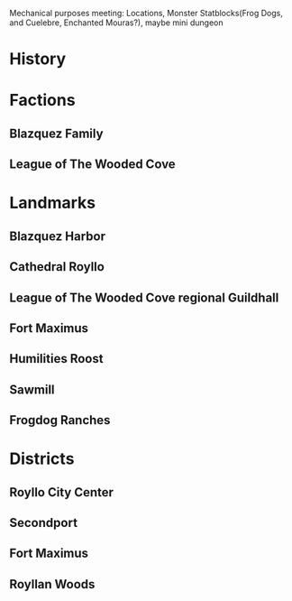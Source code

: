 Mechanical purposes meeting: Locations, Monster Statblocks(Frog Dogs, and Cuelebre, Enchanted Mouras?), maybe mini dungeon
# History

# Factions
## Blazquez Family
## League of The Wooded Cove
# Landmarks
## Blazquez Harbor
## Cathedral Royllo
## League of The Wooded Cove regional Guildhall
## Fort Maximus
## Humilities Roost
## Sawmill
## Frogdog Ranches
# Districts
## Royllo City Center
## Secondport
## Fort  Maximus
## Royllan Woods